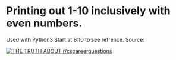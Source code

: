 # Printing out 1-10 inclusively with even numbers.
Used with Python3
Start at 8:10 to see refrence.
Source:

[![THE TRUTH ABOUT r/cscareerquestions](https://img.youtube.com/vi/fBOgxIxv2ic/0.jpg)](https://www.youtube.com/watch?v=fBOgxIxv2ic?t=490)


